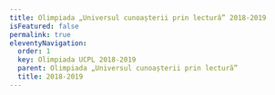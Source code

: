 ```yaml
---
title: Olimpiada „Universul cunoașterii prin lectură” 2018-2019
isFeatured: false
permalink: true
eleventyNavigation:
  order: 1
  key: Olimpiada UCPL 2018-2019
  parent: Olimpiada „Universul cunoașterii prin lectură”
  title: 2018-2019
---
```

